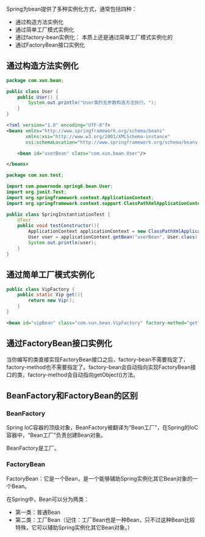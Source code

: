 Spring为bean提供了多种实例化方式，通常包括四种：

* 通过构造方法实例化
* 通过简单工厂模式实例化
* 通过factory-bean实例化： 本质上还是通过简单工厂模式实例化的
* 通过FactoryBean接口实例化

## 通过构造方法实例化

```java
package com.xun.bean;

public class User {
    public User() {
        System.out.println("User类的无参数构造方法执行。");
    }
}

```

```xml
<?xml version="1.0" encoding="UTF-8"?>
<beans xmlns="http://www.springframework.org/schema/beans"
       xmlns:xsi="http://www.w3.org/2001/XMLSchema-instance"
       xsi:schemaLocation="http://www.springframework.org/schema/beans http://www.springframework.org/schema/beans/spring-beans.xsd">

    <bean id="userBean" class="com.xun.bean.User"/>

</beans>
```

```java
package com.xun.test;

import com.powernode.spring6.bean.User;
import org.junit.Test;
import org.springframework.context.ApplicationContext;
import org.springframework.context.support.ClassPathXmlApplicationContext;

public class SpringInstantiationTest {
    @Test
    public void testConstructor(){
        ApplicationContext applicationContext = new ClassPathXmlApplicationContext("spring.xml");
        User user = applicationContext.getBean("userBean", User.class);
        System.out.println(user);
    }
}

```

## 通过简单工厂模式实例化

```java
public class VipFactory {
    public static Vip get(){
        return new Vip();
    }
}
```

```xml
<bean id="vipBean" class="com.xun.bean.VipFactory" factory-method="get"/>
```

## 通过FactoryBean接口实例化

当你编写的类直接实现FactoryBean接口之后，factory-bean不需要指定了，factory-method也不需要指定了。factory-bean会自动指向实现FactoryBean接口的类，factory-method会自动指向getObject()方法。

## BeanFactory和FactoryBean的区别

### BeanFactory

Spring IoC容器的顶级对象，BeanFactory被翻译为“Bean工厂”，在Spring的IoC容器中，“Bean工厂”负责创建Bean对象。

BeanFactory是工厂。

###  FactoryBean

FactoryBean：它是一个Bean，是一个能够辅助Spring实例化其它Bean对象的一个Bean。

在Spring中，Bean可以分为两类：

- 第一类：普通Bean
- 第二类：工厂Bean（记住：工厂Bean也是一种Bean，只不过这种Bean比较特殊，它可以辅助Spring实例化其它Bean对象。）